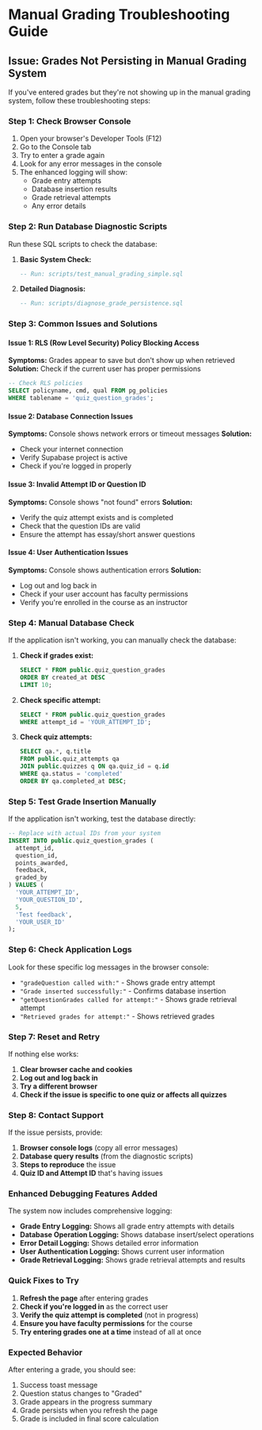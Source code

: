 # Manual Grading Troubleshooting Guide

## Issue: Grades Not Persisting in Manual Grading System

If you've entered grades but they're not showing up in the manual grading system, follow these troubleshooting steps:

### Step 1: Check Browser Console
1. Open your browser's Developer Tools (F12)
2. Go to the Console tab
3. Try to enter a grade again
4. Look for any error messages in the console
5. The enhanced logging will show:
   - Grade entry attempts
   - Database insertion results
   - Grade retrieval attempts
   - Any error details

### Step 2: Run Database Diagnostic Scripts
Run these SQL scripts to check the database:

1. **Basic System Check:**
   ```sql
   -- Run: scripts/test_manual_grading_simple.sql
   ```

2. **Detailed Diagnosis:**
   ```sql
   -- Run: scripts/diagnose_grade_persistence.sql
   ```

### Step 3: Common Issues and Solutions

#### Issue 1: RLS (Row Level Security) Policy Blocking Access
**Symptoms:** Grades appear to save but don't show up when retrieved
**Solution:** Check if the current user has proper permissions
```sql
-- Check RLS policies
SELECT policyname, cmd, qual FROM pg_policies 
WHERE tablename = 'quiz_question_grades';
```

#### Issue 2: Database Connection Issues
**Symptoms:** Console shows network errors or timeout messages
**Solution:** 
- Check your internet connection
- Verify Supabase project is active
- Check if you're logged in properly

#### Issue 3: Invalid Attempt ID or Question ID
**Symptoms:** Console shows "not found" errors
**Solution:**
- Verify the quiz attempt exists and is completed
- Check that the question IDs are valid
- Ensure the attempt has essay/short answer questions

#### Issue 4: User Authentication Issues
**Symptoms:** Console shows authentication errors
**Solution:**
- Log out and log back in
- Check if your user account has faculty permissions
- Verify you're enrolled in the course as an instructor

### Step 4: Manual Database Check
If the application isn't working, you can manually check the database:

1. **Check if grades exist:**
   ```sql
   SELECT * FROM public.quiz_question_grades 
   ORDER BY created_at DESC 
   LIMIT 10;
   ```

2. **Check specific attempt:**
   ```sql
   SELECT * FROM public.quiz_question_grades 
   WHERE attempt_id = 'YOUR_ATTEMPT_ID';
   ```

3. **Check quiz attempts:**
   ```sql
   SELECT qa.*, q.title 
   FROM public.quiz_attempts qa
   JOIN public.quizzes q ON qa.quiz_id = q.id
   WHERE qa.status = 'completed'
   ORDER BY qa.completed_at DESC;
   ```

### Step 5: Test Grade Insertion Manually
If the application isn't working, test the database directly:

```sql
-- Replace with actual IDs from your system
INSERT INTO public.quiz_question_grades (
  attempt_id,
  question_id,
  points_awarded,
  feedback,
  graded_by
) VALUES (
  'YOUR_ATTEMPT_ID',
  'YOUR_QUESTION_ID',
  5,
  'Test feedback',
  'YOUR_USER_ID'
);
```

### Step 6: Check Application Logs
Look for these specific log messages in the browser console:

- `"gradeQuestion called with:"` - Shows grade entry attempt
- `"Grade inserted successfully:"` - Confirms database insertion
- `"getQuestionGrades called for attempt:"` - Shows grade retrieval attempt
- `"Retrieved grades for attempt:"` - Shows retrieved grades

### Step 7: Reset and Retry
If nothing else works:

1. **Clear browser cache and cookies**
2. **Log out and log back in**
3. **Try a different browser**
4. **Check if the issue is specific to one quiz or affects all quizzes**

### Step 8: Contact Support
If the issue persists, provide:

1. **Browser console logs** (copy all error messages)
2. **Database query results** (from the diagnostic scripts)
3. **Steps to reproduce** the issue
4. **Quiz ID and Attempt ID** that's having issues

### Enhanced Debugging Features Added

The system now includes comprehensive logging:

- **Grade Entry Logging:** Shows all grade entry attempts with details
- **Database Operation Logging:** Shows database insert/select operations
- **Error Detail Logging:** Shows detailed error information
- **User Authentication Logging:** Shows current user information
- **Grade Retrieval Logging:** Shows grade retrieval attempts and results

### Quick Fixes to Try

1. **Refresh the page** after entering grades
2. **Check if you're logged in** as the correct user
3. **Verify the quiz attempt is completed** (not in progress)
4. **Ensure you have faculty permissions** for the course
5. **Try entering grades one at a time** instead of all at once

### Expected Behavior

After entering a grade, you should see:
1. Success toast message
2. Question status changes to "Graded"
3. Grade appears in the progress summary
4. Grade persists when you refresh the page
5. Grade is included in final score calculation






























